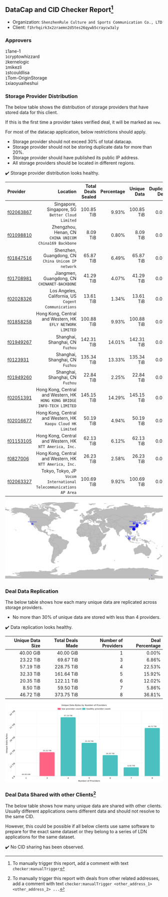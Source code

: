 ## DataCap and CID Checker Report[^1]
 - Organization: `ShenzhenRule Culture and Sports Communication Co., LTD`
 - Client: `f1hrhqirk3x2zraemn2d5tes26qywb5craycw3aly`
### Approvers
`1`1ane-1<br/>`1`cryptowhizzard<br/>`2`kernelogic<br/>`1`mikezli<br/>`1`stcouldlisa<br/>`1`Tom-OriginStorage<br/>`1`xiaoyuaiheshui

### Storage Provider Distribution
The below table shows the distribution of storage providers that have stored data for this client.

If this is the first time a provider takes verified deal, it will be marked as `new`.

For most of the datacap application, below restrictions should apply.
 - Storage provider should not exceed 30% of total datacap.
 - Storage provider should not be storing duplicate data for more than 20%.
 - Storage provider should have published its public IP address.
 - All storage providers should be located in different regions.

✔️ Storage provider distribution looks healthy.

| Provider                                              |                                                                    Location | Total Deals Sealed | Percentage | Unique Data | Duplicate Deals |
| :---------------------------------------------------- | --------------------------------------------------------------------------: | -----------------: | ---------: | ----------: | --------------: |
| [f02063867](https://filfox.info/en/address/f02063867) |                         Singapore, Singapore, SG<br/>`Better Cloud Limited` |         100.85 TiB |      9.93% |  100.85 TiB |           0.00% |
| [f01098810](https://filfox.info/en/address/f01098810) |                   Zhengzhou, Henan, CN<br/>`CHINA UNICOM China169 Backbone` |           8.09 TiB |      0.80% |    8.09 TiB |           0.00% |
| [f01847516](https://filfox.info/en/address/f01847516) |                       Shenzhen, Guangdong, CN<br/>`China Unicom IP network` |          65.87 TiB |      6.49% |   65.87 TiB |           0.00% |
| [f01708981](https://filfox.info/en/address/f01708981) |                             Jiangmen, Guangdong, CN<br/>`CHINANET-BACKBONE` |          41.29 TiB |      4.07% |   41.29 TiB |           0.00% |
| [f02028326](https://filfox.info/en/address/f02028326) |                     Los Angeles, California, US<br/>`Cogent Communications` |          13.61 TiB |      1.34% |   13.61 TiB |           0.00% |
| [f01858258](https://filfox.info/en/address/f01858258) |               Hong Kong, Central and Western, HK<br/>`EFLY NETWORK LIMITED` |         100.88 TiB |      9.93% |  100.88 TiB |           0.00% |
| [f01949267](https://filfox.info/en/address/f01949267) |                                         Shanghai, Shanghai, CN<br/>`Fuzhou` |         142.31 TiB |     14.01% |  142.31 TiB |           0.00% |
| [f0123931](https://filfox.info/en/address/f0123931)   |                                         Shanghai, Shanghai, CN<br/>`Fuzhou` |         135.34 TiB |     13.33% |  135.34 TiB |           0.00% |
| [f01949260](https://filfox.info/en/address/f01949260) |                                         Shanghai, Shanghai, CN<br/>`Fuzhou` |          22.84 TiB |      2.25% |   22.84 TiB |           0.00% |
| [f02051391](https://filfox.info/en/address/f02051391) | Hong Kong, Central and Western, HK<br/>`HONG KONG BRIDGE INFO-TECH LIMITED` |         145.15 TiB |     14.29% |  145.15 TiB |           0.00% |
| [f02016677](https://filfox.info/en/address/f02016677) |             Hong Kong, Central and Western, HK<br/>`Kaopu Cloud HK Limited` |          50.19 TiB |      4.94% |   50.19 TiB |           0.00% |
| [f01153105](https://filfox.info/en/address/f01153105) |                  Hong Kong, Central and Western, HK<br/>`NTT America, Inc.` |          62.13 TiB |      6.12% |   62.13 TiB |           0.00% |
| [f0827006](https://filfox.info/en/address/f0827006)   |                  Hong Kong, Central and Western, HK<br/>`NTT America, Inc.` |          26.23 TiB |      2.58% |   26.23 TiB |           0.00% |
| [f02063327](https://filfox.info/en/address/f02063327) |       Tokyo, Tokyo, JP<br/>`Vocom International Telecommunications AP Area` |         100.69 TiB |      9.92% |  100.69 TiB |           0.00% |

<img src="https://raw.githubusercontent.com/data-preservation-programs/filplus-checker-assets/main/filecoin-project/filecoin-plus-large-datasets/issues/1471/1681690383665.png"/>

### Deal Data Replication
The below table shows how each many unique data are replicated across storage providers.

- No more than 30% of unique data are stored with less than 4 providers.

✔️ Data replication looks healthy.

| Unique Data Size | Total Deals Made | Number of Providers | Deal Percentage |
| ---------------: | ---------------: | ------------------: | --------------: |
|        40.00 GiB |        40.00 GiB |                   1 |           0.00% |
|        23.22 TiB |        69.67 TiB |                   3 |           6.86% |
|        57.19 TiB |       228.75 TiB |                   4 |          22.53% |
|        32.33 TiB |       161.64 TiB |                   5 |          15.92% |
|        20.35 TiB |       122.11 TiB |                   6 |          12.02% |
|         8.50 TiB |        59.50 TiB |                   7 |           5.86% |
|        46.72 TiB |       373.75 TiB |                   8 |          36.81% |

<img src="https://raw.githubusercontent.com/data-preservation-programs/filplus-checker-assets/main/filecoin-project/filecoin-plus-large-datasets/issues/1471/1681690384529.png"/>

### Deal Data Shared with other Clients[^3]
The below table shows how many unique data are shared with other clients.
Usually different applications owns different data and should not resolve to the same CID.

However, this could be possible if all below clients use same software to prepare for the exact same dataset or they belong to a series of LDN applications for the same dataset.

✔️ No CID sharing has been observed.

[^1]: To manually trigger this report, add a comment with text `checker:manualTrigger`

[^2]: Deals from those addresses are combined into this report as they are specified with `checker:manualTrigger`

[^3]: To manually trigger this report with deals from other related addresses, add a comment with text `checker:manualTrigger <other_address_1> <other_address_2> ...`
